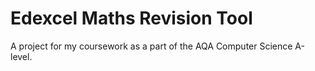 # Edexcel Maths Revision Tool
A project for my coursework as a part of the AQA Computer Science A-level.
